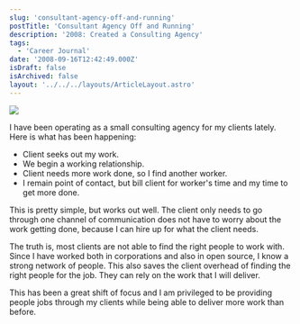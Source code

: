 ```yaml
---
slug: 'consultant-agency-off-and-running'
postTitle: 'Consultant Agency Off and Running'
description: '2008: Created a Consulting Agency'
tags:
  - 'Career Journal'
date: '2008-09-16T12:42:49.000Z'
isDraft: false
isArchived: false
layout: '../../../layouts/ArticleLayout.astro'
---
```


![](../2008-09-16-consultant-agency-off-and-running/consultants.jpg)

I have been operating as a small consulting agency for my clients lately. Here is what has been happening:

- Client seeks out my work.
- We begin a working relationship.
- Client needs more work done, so I find another worker.
- I remain point of contact, but bill client for worker's time and my time to get more done.

This is pretty simple, but works out well. The client only needs to go through one channel of communication does not have to worry about the work getting done, because I can hire up for what the client needs.

The truth is, most clients are not able to find the right people to work with. Since I have worked both in corporations and also in open source, I know a strong network of people. This also saves the client overhead of finding the right people for the job. They can rely on the work that I will deliver.

This has been a great shift of focus and I am privileged to be providing people jobs through my clients while being able to deliver more work than before.
